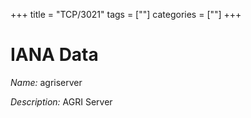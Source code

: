 +++
title = "TCP/3021"
tags = [""]
categories = [""]
+++

# IANA Data

_Name:_ agriserver

_Description:_ AGRI Server

